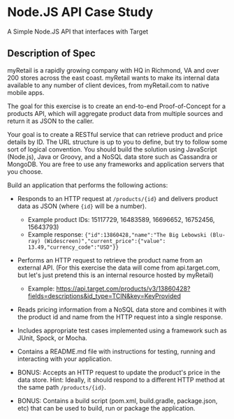 # Node.JS API Case Study

A Simple Node.JS API that interfaces with Target

## Description of Spec

myRetail is a rapidly growing company with HQ in Richmond, VA and over 200 stores across the east coast. myRetail wants to make its internal data available to any number of client devices, from myRetail.com to native mobile apps.

The goal for this exercise is to create an end-to-end Proof-of-Concept for a products API, which will aggregate product data from multiple sources and return it as JSON to the caller.

Your goal is to create a RESTful service that can retrieve product and price details by ID. The URL structure is up to you to define, but try to follow some sort of logical convention.  You should build the solution using JavaScript (Node.js), Java or Groovy, and a NoSQL data store such as Cassandra or MongoDB.  You are free to use any frameworks and application servers that you choose.

Build an application that performs the following actions:

* Responds to an HTTP request at ```/products/{id}``` and delivers product data as JSON (where ```{id}``` will be a number).
  * Example product IDs: 15117729, 16483589, 16696652, 16752456, 15643793)
  * Example response: ```{"id":13860428,"name":"The Big Lebowski (Blu-ray) (Widescreen)","current_price":{"value": 13.49,"currency_code":"USD"}}```

* Performs an HTTP request to retrieve the product name from an external API. (For this exercise the data will come from api.target.com, but let's just pretend this is an internal resource hosted by myRetail)
  * Example: https://api.target.com/products/v3/13860428?fields=descriptions&id_type=TCIN&key=KeyProvided
* Reads pricing information from a NoSQL data store and combines it with the product id and name from the HTTP request into a single response.
* Includes appropriate test cases implemented using a framework such as JUnit, Spock, or Mocha.
* Contains a README.md file with instructions for testing, running and interacting with your application.
* BONUS: Accepts an HTTP request to update the product's price in the data store. Hint: Ideally, it should respond to a different HTTP method at the same path ```/products/{id}```.
* BONUS: Contains a build script (pom.xml, build.gradle, package.json, etc) that can be used to build, run or package the application.